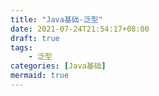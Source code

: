 ```yaml
---
title: "Java基础-泛型"
date: 2021-07-24T21:54:17+08:00
draft: true
tags:
    - 泛型
categories: [Java基础]
mermaid: true
---
```

